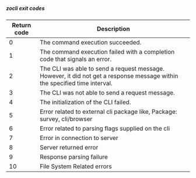 ##### zocli exit codes

| Return code | Description                                                                                                                |
| ----------- | -------------------------------------------------------------------------------------------------------------------------- |
| 0           | The command execution succeeded.                                                                                           |
| 1           | The command execution failed with a completion code that signals an error.                                                 |
| 2           | The CLI was able to send a request message. However, it did not get a response message within the specified time interval. |
| 3           | The CLI was not able to send a request message.                                                                            |
| 4           | The initialization of the CLI failed.                                                                                      |
| 5           | Error related to external cli package like, Package: survey, cli/browser                                                   |
| 6           | Error related to parsing flags supplied on the cli                                                                         |
| 7           | Error in connection to server                                                                                              |
| 8           | Server returned error                                                                                                      |
| 9           | Response parsing failure                                                                                                   |
| 10          | File System Related errors                                                                                                 |

